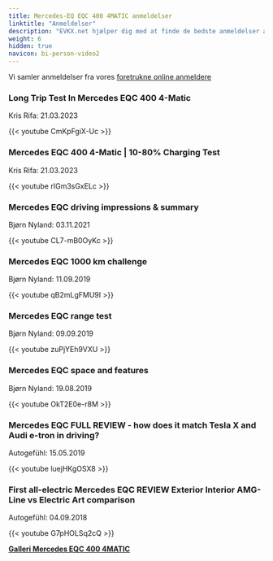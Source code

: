 ```yaml
---
title: Mercedes-EQ EQC 400 4MATIC anmeldelser
linktitle: "Anmeldelser"
description: "EVKX.net hjælper dig med at finde de bedste anmeldelser af denne model."
weight: 6
hidden: true
navicon: bi-person-video2
---
```

Vi samler anmeldelser fra vores [foretrukne online anmeldere](../../../../../guides/evreviewers/)

<div class="container text-center shadow p-2 pe-4 mb-5 bg-body-tertiary rounded border">
<h3>Long Trip Test In Mercedes EQC 400 4-Matic</h3>
<p>Kris Rifa: 21.03.2023</p>

{{< youtube CmKpFgiX-Uc >}}

</div>
<div class="container text-center shadow p-2 pe-4 mb-5 bg-body-tertiary rounded border">
<h3>Mercedes EQC 400 4-Matic | 10-80% Charging Test</h3>
<p>Kris Rifa: 21.03.2023</p>

{{< youtube rIGm3sGxELc >}}

</div>
<div class="container text-center shadow p-2 pe-4 mb-5 bg-body-tertiary rounded border">
<h3>Mercedes EQC driving impressions & summary</h3>
<p>Bjørn Nyland: 03.11.2021</p>

{{< youtube CL7-mB0OyKc >}}

</div>
<div class="container text-center shadow p-2 pe-4 mb-5 bg-body-tertiary rounded border">
<h3>Mercedes EQC 1000 km challenge</h3>
<p>Bjørn Nyland: 11.09.2019</p>

{{< youtube qB2mLgFMU9I >}}

</div>
<div class="container text-center shadow p-2 pe-4 mb-5 bg-body-tertiary rounded border">
<h3>Mercedes EQC range test</h3>
<p>Bjørn Nyland: 09.09.2019</p>

{{< youtube zuPjYEh9VXU >}}

</div>
<div class="container text-center shadow p-2 pe-4 mb-5 bg-body-tertiary rounded border">
<h3>Mercedes EQC space and features</h3>
<p>Bjørn Nyland: 19.08.2019</p>

{{< youtube OkT2E0e-r8M >}}

</div>
<div class="container text-center shadow p-2 pe-4 mb-5 bg-body-tertiary rounded border">
<h3>Mercedes EQC FULL REVIEW - how does it match Tesla X and Audi e-tron in driving?</h3>
<p>Autogefühl: 15.05.2019</p>

{{< youtube luejHKgOSX8 >}}

</div>
<div class="container text-center shadow p-2 pe-4 mb-5 bg-body-tertiary rounded border">
<h3>First all-electric Mercedes EQC REVIEW Exterior Interior AMG-Line vs Electric Art comparison</h3>
<p>Autogefühl: 04.09.2018</p>

{{< youtube G7pHOLSq2cQ >}}

</div>
<div class="mt-3 mb-3">
<a href="../gallery/" class="text-decoration-none text-black">
<strong><i class="bi-arrow-left"></i>Galleri  </strong>
</a>
<a href="../" class="text-decoration-none text-black float-end">
<strong>Mercedes EQC 400 4MATIC <i class="bi-arrow-right"></i></strong>
</a>
</div>
